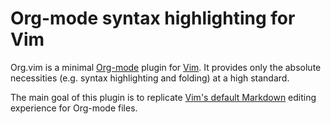 # Org-mode syntax highlighting for Vim

Org.vim is a minimal [Org-mode](https://orgmode.org/) plugin for
[Vim](https://www.vim.org/). It provides only the absolute necessities (e.g.
syntax highlighting and folding) at a high standard.

The main goal of this plugin is to replicate [Vim's default
Markdown](https://github.com/tpope/vim-markdown/) editing experience for
Org-mode files.
